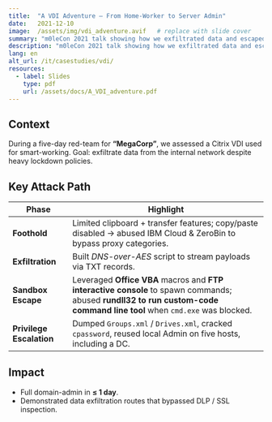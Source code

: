 ```yaml
---
title:  "A VDI Adventure – From Home-Worker to Server Admin"
date:   2021-12-10
image:  /assets/img/vdi_adventure.avif   # replace with slide cover
summary: "m0leCon 2021 talk showing how we exfiltrated data and escaped Citrix sandboxes."
description: "m0leCon 2021 talk showing how we exfiltrated data and escaped Citrix sandboxes."
lang: en
alt_url: /it/casestudies/vdi/
resources:
  - label: Slides
    type: pdf
    url: /assets/docs/A_VDI_adventure.pdf
---
```


## Context  
During a five-day red-team for **“MegaCorp”**, we assessed a Citrix VDI used for smart-working. Goal: exfiltrate data from the internal network despite heavy lockdown policies.

## Key Attack Path  

| Phase | Highlight |
|-------|-----------|
| **Foothold** | Limited clipboard + transfer features; copy/paste disabled → abused IBM Cloud & ZeroBin to bypass proxy categories. |
| **Exfiltration** | Built _DNS-over-AES_ script to stream payloads via TXT records. |
| **Sandbox Escape** | Leveraged **Office VBA** macros and **FTP interactive console** to spawn commands; abused **rundll32 to run custom-code command line tool** when `cmd.exe` was blocked. |
| **Privilege Escalation** | Dumped `Groups.xml` / `Drives.xml`, cracked `cpassword`, reused local Admin on five hosts, including a DC. |

## Impact  

* Full domain-admin in **≤ 1 day**.  
* Demonstrated data exfiltration routes that bypassed DLP / SSL inspection.  
